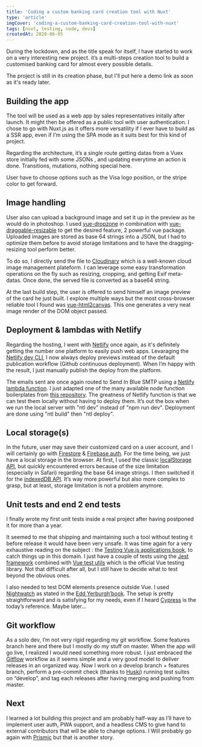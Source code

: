 ```yaml
---
title: 'Coding a custom banking card creation tool with Nuxt'
type: 'article'
imgCover: 'coding-a-custom-banking-card-creation-tool-with-nuxt'
tags: [nuxt, testing, node, devs]
createdAt: 2020-06-05
---
```


During the lockdown, and as the title speak for itself, I have started to work on a very interesting new project. it’s a multi-steps creation tool to build a customised banking card for almost every possible details.
<!--more-->
The project is still in its creation phase, but I'll put here a demo link as soon as it's ready later.

## Building the app

The tool will be used as a web app by sales representatives initally after launch. It might then be offered as a public tool with user authentication. I chose to go with Nuxt.js as it offers more versatility if I ever have to build as a SSR app, even if I’m using the SPA mode as it suits best for this kind of project.

Regarding the architecture, it’s a single route getting datas from a Vuex store initially fed with some JSONs , and updating everytime an action is done. Transitions, mutations, nothing special here.

User have to choose options such as the Visa logo position, or the stripe color to get forward.

## Image handling

User also can upload a background image and set it up in the preview as he would do in photoshop. I used [vue-dropzone](https://github.com/rowanwins/vue-dropzone) in combination with [vue-draggable-resizable](https://github.com/mauricius/vue-draggable-resizable) to get the desired feature, 2 powerful vue package. Uploaded images are stored as base 64 strings into a JSON, but I had to optimize them before to avoid storage limitations and to have the dragging-resizing tool perform better.

To do so, I directly send the file to [Cloudinary](https://cloudinary.com/) which is a well-known cloud image management plateform. I can leverage some easy transformation operations on the fly such as resizing, cropping, and getting Exif meta-datas. Once done, the served file is converted as a base64 string.

At the last build step, the user is offered to send himself an image preview of the card he just built. I explore multiple ways but the most cross-browser reliable tool I found was [vue-html2canvas](https://github.com/mycurelabs/vue-html2canvas). This one generates a very neat image render of the DOM object passed.

## Deployment & lambdas with Netlify

Regarding the hosting, I went with [Netlify](https://netlify.com/) once again, as it's definitely getting the number one platform to easily push web apps. Levaraging the [Netlify dev CLI](https://www.netlify.com/products/dev/), I now always deploy previews instead of the default publication workflow (Github continuous deployment). When I’m happy with the result, I just manually publish the deploy from the platform.

The emails sent are once again routed to Send In Blue SMTP using a [Netlify lambda function](https://docs.netlify.com/functions/overview/). I just adapted one of the many available node function boilerplates from [this repository](https://github.com/netlify/functions). The greatness of Netlify function is that we can test them locally without having to deploy them. It’s out the box when we run the local server with "ntl dev" instead of "npm run dev". Deployment are done using "ntl build" then "ntl deploy".

## Local storage(s)

In the future, user may save their customized card on a user account, and I will certainly go with [Firestore](https://firebase.google.com/products/firestore) & [Firebase auth](https://firebase.google.com/products/auth). For the time being, we just have a local storage in the browser. At first, I used the classic [localStorage API](https://developer.mozilla.org/en-US/docs/Web/API/Window/localStorage), but quickly encountered errors because of the size limitation (especially in Safari) regarding the base 64 image strings. I then switched it for the [indexedDB API](https://developer.mozilla.org/en-US/docs/Web/API/IndexedDB_API). It’s way more powerful but also more complex to grasp, but at least, storage limitation is not a problem anymore.

## Unit tests and end 2 end tests

I finally wrote my first unit tests inside a real project after having postponed it for more than a year.

It seemed to me that shipping and maintaining such a tool without testing it before release it would have been very unsafe. It was time again for a very exhaustive reading on the subject : the [Testing Vue.js applications book](https://www.manning.com/books/testing-vue-js-applications), to catch things up in this domain. I just have a couple of tests using the [Jest framework](https://jestjs.io/) combined with [Vue test utils](https://vue-test-utils.vuejs.org/) which is the official Vue testing library. Not that difficult after all, but I still have to decide what to test beyond the obvious ones.

I also needed to test DOM elements presence outside Vue. I used [Nightwatch](https://nightwatchjs.org/) as stated in the [Edd Yerburgh’book](https://www.manning.com/books/testing-vue-js-applications). The setup is pretty straightforward and is satisfying for my needs, even if I heard [Cypress](https://www.cypress.io/) is the today’s reference. Maybe later…

## Git workflow

As a solo dev, I’m not very rigid regarding my git workflow. Some features branch here and there but I mostly do my stuff on master. When the app will go live, I realized I would need something more robust. I just embraced the [Gitflow](https://www.atlassian.com/git/tutorials/comparing-workflows/gitflow-workflow) workflow as it seems simple and a very good model to deliver releases in an organized way. Now I work on a develop branch + features branch, perform a pre-commit check (thanks to [Huski](https://github.com/typicode/husky)) running test suites on “develop”, and tag each releases after having merging and pushing from master. 

## Next

I learned a lot building this project and am probably half-way as I’ll have to implement user auth, PWA support, and a headless CMS to give hand to external contributors that will be able to change options. I Will probably go again with [Prismic](https://prismic.io/) but that is another story. 
